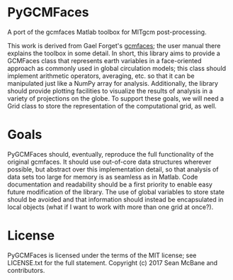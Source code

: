 PyGCMFaces
==========

A port of the gcmfaces Matlab toolbox for MITgcm post-processing.

This work is derived from Gael Forget's 
[gcmfaces](https://github.com/gaelforget/gcmfaces); the user manual there
explains the toolbox in some detail. In short, this library aims to provide
a GCMFaces class that represents earth variables in a face-oriented approach
as commonly used in global circulation models; this class should implement
arithmetic operators, averaging, etc. so that it can be manipulated just like
a NumPy array for analysis. Additionally, the library should provide plotting
facilities to visualize the results of analysis in a variety of projections
on the globe. To support these goals, we will need a Grid class to store the
representation of the computational grid, as well.

Goals
=====

PyGCMFaces should, eventually, reproduce the full functionality of the
original gcmfaces. It should use out-of-core data structures wherever 
possible, but abstract over this implementation detail, so that analysis of
data sets too large for memory is as seamless as in Matlab. Code documentation
and readability should be a first priority to enable easy future modification
of the library. The use of global variables to store state should be avoided
and that information should instead be encapsulated in local objects (what if
I want to work with more than one grid at once?).

License
=======

PyGCMFaces is licensed under the terms of the MIT license; see LICENSE.txt for
the full statement. Copyright (c) 2017 Sean McBane and contributors.

